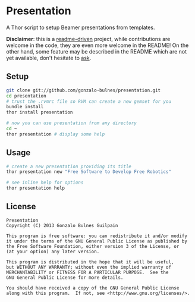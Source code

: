 Presentation
============

A Thor script to setup Beamer presentations from templates.

**Disclaimer**: this is a [readme-driven][readme-driven-development] project, while contributions are welcome in the code, they are even more welcome in the README! On the other hand, some feature may be described in the README which are not yet available, don't hesitate to [ask][ask].

  [readme-driven-development]: http://tom.preston-werner.com/2010/08/23/readme-driven-development.html
  [ask]: https://github.com/gonzalo-bulnes/presentation/issues

Setup
-----

```bash
git clone git://github.com/gonzalo-bulnes/presentation.git
cd presentation
# trust the .rvmrc file so RVM can create a new gemset for you
bundle install
thor install presentation

# now you can use presentation from any directory
cd ~
thor presentation # display some help
```

Usage
-----

```bash
# create a new presentation providing its title
thor presentation new "Free Software to Develop Free Robotics"

# see inline help for options
thor presentation help
```

License
-------

    Presentation
    Copyright (C) 2013 Gonzalo Bulnes Guilpain

    This program is free software: you can redistribute it and/or modify
    it under the terms of the GNU General Public License as published by
    the Free Software Foundation, either version 3 of the License, or
    (at your option) any later version.

    This program is distributed in the hope that it will be useful,
    but WITHOUT ANY WARRANTY; without even the implied warranty of
    MERCHANTABILITY or FITNESS FOR A PARTICULAR PURPOSE.  See the
    GNU General Public License for more details.

    You should have received a copy of the GNU General Public License
    along with this program.  If not, see <http://www.gnu.org/licenses/>.
